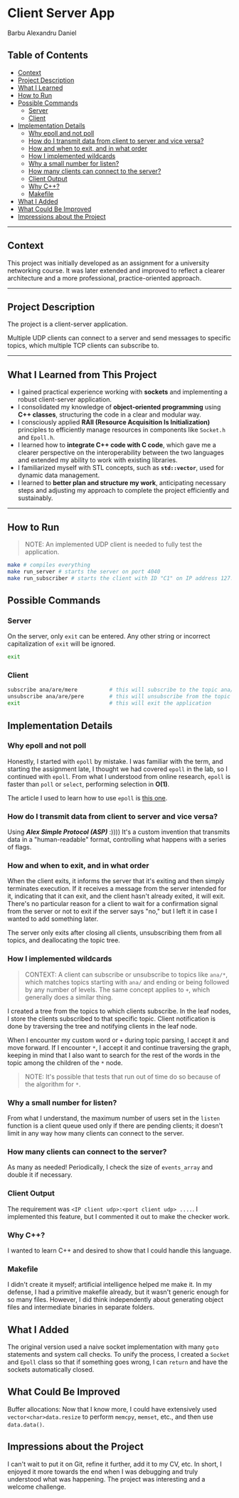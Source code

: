 # Client Server App
Barbu Alexandru Daniel

## Table of Contents

- [Context](#context)
- [Project Description](#project-description)
- [What I Learned](#what-i-learned-from-this-project)
- [How to Run](#how-to-run)
- [Possible Commands](#possible-commands)
  - [Server](#server)
  - [Client](#client)
- [Implementation Details](#implementation-details)
  - [Why epoll and not poll](#why-epoll-and-not-poll)
  - [How do I transmit data from client to server and vice versa?](#how-do-i-transmit-data-from-client-to-server-and-vice-versa)
  - [How and when to exit, and in what order](#how-and-when-to-exit-and-in-what-order)
  - [How I implemented wildcards](#how-i-implemented-wildcards)
  - [Why a small number for listen?](#why-a-small-number-for-listen)
  - [How many clients can connect to the server?](#how-many-clients-can-connect-to-the-server)
  - [Client Output](#client-output)
  - [Why C++?](#why-c)
  - [Makefile](#makefile)
- [What I Added](#what-i-added)
- [What Could Be Improved](#what-could-be-improved)
- [Impressions about the Project](#impressions-about-the-project)

---

## Context

This project was initially developed as an assignment for a university networking course. It was later extended and improved to reflect a clearer architecture and a more professional, practice-oriented approach.

---

## Project Description

The project is a client-server application.

Multiple UDP clients can connect to a server and send messages to specific topics, which multiple TCP clients can subscribe to.

---

## What I Learned from This Project

- I gained practical experience working with **sockets** and implementing a robust client-server application.
- I consolidated my knowledge of **object-oriented programming** using **C++ classes**, structuring the code in a clear and modular way.
- I consciously applied **RAII (Resource Acquisition Is Initialization)** principles to efficiently manage resources in components like `Socket.h` and `Epoll.h`.
- I learned how to **integrate C++ code with C code**, which gave me a clearer perspective on the interoperability between the two languages and extended my ability to work with existing libraries.
- I familiarized myself with STL concepts, such as **`std::vector`**, used for dynamic data management.
- I learned to **better plan and structure my work**, anticipating necessary steps and adjusting my approach to complete the project efficiently and sustainably.

---

## How to Run

> NOTE: An implemented UDP client is needed to fully test the application.

```bash
make # compiles everything
make run_server # starts the server on port 4040
make run_subscriber # starts the client with ID "C1" on IP address 127.0.0.1 on the server's port 4040
```

## Possible Commands
### Server

On the server, only `exit` can be entered. Any other string or incorrect capitalization of `exit` will be ignored.

``` bash
exit
```

### Client

```bash
subscribe ana/are/mere          # this will subscribe to the topic ana/are/mere
unsubscribe ana/are/pere        # this will unsubscribe from the topic ana/are/pere
exit                            # this will exit the application
```

## Implementation Details
### Why epoll and not poll

Honestly, I started with `epoll` by mistake. I was familiar with the term, and starting the assignment late, I thought we had covered `epoll` in the lab, so I continued with `epoll`. From what I understood from online research, `epoll` is faster than `poll` or `select`, performing selection in **O(1)**.

The article I used to learn how to use `epoll` is [this one](https://copyconstruct.medium.com/the-method-to-epolls-madness-d9d2d6378642).

### How do I transmit data from client to server and vice versa?

Using ***Alex Simple Protocol (ASP)*** :)))) It's a custom invention that transmits data in a "human-readable" format, controlling what happens with a series of flags.

### How and when to exit, and in what order

When the client exits, it informs the server that it's exiting and then simply terminates execution. If it receives a message from the server intended for it, indicating that it can exit, and the client hasn't already exited, it will exit. There's no particular reason for a client to wait for a confirmation signal from the server or not to exit if the server says "no," but I left it in case I wanted to add something later.

The server only exits after closing all clients, unsubscribing them from all topics, and deallocating the topic tree.

### How I implemented wildcards

> CONTEXT: A client can subscribe or unsubscribe to topics like `ana/*`, which matches topics starting with `ana/` and ending or being followed by any number of levels. The same concept applies to `+`, which generally does a similar thing.

I created a tree from the topics to which clients subscribe. In the leaf nodes, I store the clients subscribed to that specific topic. Client notification is done by traversing the tree and notifying clients in the leaf node.

When I encounter my custom word or `+` during topic parsing, I accept it and move forward. If I encounter `*`, I accept it and continue traversing the graph, keeping in mind that I also want to search for the rest of the words in the topic among the children of the `*` node.

> NOTE: It's possible that tests that run out of time do so because of the algorithm for `*`.

### Why a small number for listen?

From what I understand, the maximum number of users set in the `listen` function is a client queue used only if there are pending clients; it doesn't limit in any way how many clients can connect to the server.

### How many clients can connect to the server?

As many as needed! Periodically, I check the size of `events_array` and double it if necessary.

### Client Output

The requirement was `<IP client udp>:<port client udp> ....`. I implemented this feature, but I commented it out to make the checker work.

### Why C++?

I wanted to learn C++ and desired to show that I could handle this language.

### Makefile

I didn't create it myself; artificial intelligence helped me make it. In my defense, I had a primitive makefile already, but it wasn't generic enough for so many files. However, I did think independently about generating object files and intermediate binaries in separate folders.

## What I Added

The original version used a naive socket implementation with many `goto` statements and system call checks. To unify the process, I created a `Socket` and `Epoll` class so that if something goes wrong, I can `return` and have the sockets automatically closed.

## What Could Be Improved

Buffer allocations: Now that I know more, I could have extensively used `vector<char>data.resize` to perform `memcpy`, `memset`, etc., and then use `data.data()`.

## Impressions about the Project

I can't wait to put it on Git, refine it further, add it to my CV, etc. In short, I enjoyed it more towards the end when I was debugging and truly understood what was happening. The project was interesting and a welcome challenge.